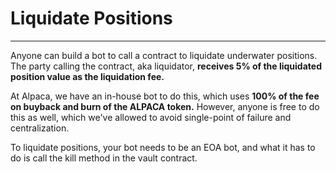 # Liquidate Positions

*** 

Anyone can build a bot to call a contract to liquidate underwater positions. The party calling the contract, aka liquidator, **receives 5% of the liquidated position value as the liquidation fee.**

At Alpaca, we have an in-house bot to do this, which uses **100% of the fee on buyback and burn of the ALPACA token.** However, anyone is free to do this as well, which we've allowed to avoid single-point of failure and centralization.

To liquidate positions, your bot needs to be an EOA bot, and what it has to do is call the kill method in the vault contract.